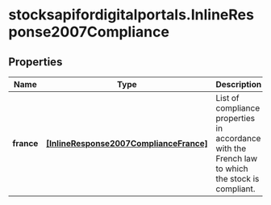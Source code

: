 # stocksapifordigitalportals.InlineResponse2007Compliance

## Properties

Name | Type | Description | Notes
------------ | ------------- | ------------- | -------------
**france** | [**[InlineResponse2007ComplianceFrance]**](InlineResponse2007ComplianceFrance.md) | List of compliance properties in accordance with the French law to which the stock is compliant. | [optional] 


